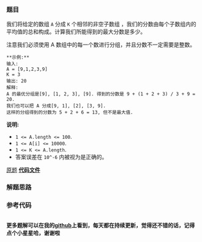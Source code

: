### 题目
我们将给定的数组 `A` 分成 `K` 个相邻的非空子数组 ，我们的分数由每个子数组内的平均值的总和构成。计算我们所能得到的最大分数是多少。

注意我们必须使用 A 数组中的每一个数进行分组，并且分数不一定需要是整数。

    
    
    **示例:**
    输入: 
    A = [9,1,2,3,9]
    K = 3
    输出: 20
    解释: 
    A 的最优分组是[9], [1, 2, 3], [9]. 得到的分数是 9 + (1 + 2 + 3) / 3 + 9 = 20.
    我们也可以把 A 分成[9, 1], [2], [3, 9].
    这样的分组得到的分数为 5 + 2 + 6 = 13, 但不是最大值.
    

**说明:**

  * `1 <= A.length <= 100`.
  * `1 <= A[i] <= 10000`.
  * `1 <= K <= A.length`.
  * 答案误差在 `10^-6` 内被视为是正确的。

[原题](https://leetcode-cn.com/problems/largest-sum-of-averages/)    **[代码文件]()**


### 解题思路




### 参考代码

```go


```




**更多题解可以在我的[github](https://github.com/LZH139/leetcode_Go)上看到，每天都在持续更新，觉得还不错的话，记得点个小星星哈，谢谢啦**
